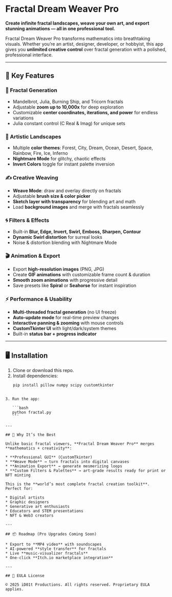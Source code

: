 # Fractal Dream Weaver Pro

**Create infinite fractal landscapes, weave your own art, and export stunning animations — all in one professional tool.**

Fractal Dream Weaver Pro transforms mathematics into breathtaking visuals. Whether you’re an artist, designer, developer, or hobbyist, this app gives you **unlimited creative control** over fractal generation with a polished, professional interface.

---

## 🚀 Key Features

### 🎨 Fractal Generation
- Mandelbrot, Julia, Burning Ship, and Tricorn fractals  
- Adjustable **zoom up to 10,000x** for deep exploration  
- Customizable **center coordinates, iterations, and power** for endless variations  
- Julia constant control (C Real & Imag) for unique sets  

### 🌈 Artistic Landscapes
- Multiple **color themes**: Forest, City, Dream, Ocean, Desert, Space, Rainbow, Fire, Ice, Inferno  
- **Nightmare Mode** for glitchy, chaotic effects  
- **Invert Colors** toggle for instant palette inversion  

### ✍️ Creative Weaving
- **Weave Mode**: draw and overlay directly on fractals  
- Adjustable **brush size & color picker**  
- **Sketch layer with transparency** for blending art and math  
- Load **background images** and merge with fractals seamlessly  

### 🌀 Filters & Effects
- Built-in **Blur, Edge, Invert, Swirl, Emboss, Sharpen, Contour**  
- **Dynamic Swirl distortion** for surreal looks  
- Noise & distortion blending with Nightmare Mode  

### 🎬 Animation & Export
- Export **high-resolution images** (PNG, JPG)  
- Create **GIF animations** with customizable frame count & duration  
- **Smooth zoom animations** with progressive detail  
- Save presets like **Spiral** or **Seahorse** for instant inspiration  

### ⚡ Performance & Usability
- **Multi-threaded fractal generation** (no UI freeze)  
- **Auto-update mode** for real-time preview changes  
- **Interactive panning & zooming** with mouse controls  
- **CustomTkinter UI** with light/dark/system themes  
- Built-in **status bar + progress indicator**  

---

## 🖥️ Installation

1. Clone or download this repo.  
2. Install dependencies:  
   ```bash
   pip install pillow numpy scipy customtkinter
````

3. Run the app:

   ```bash
   python fractal.py
   ```

---

## 🎯 Why It’s the Best

Unlike basic fractal viewers, **Fractal Dream Weaver Pro** merges **mathematics + creativity**:

* **Professional GUI** (CustomTkinter)
* **Weave Mode** → turn fractals into digital canvases
* **Animation Export** → generate mesmerizing loops
* **Custom Filters & Palettes** → art-grade results ready for print or NFT minting

This is the **world’s most complete fractal creation toolkit**. Perfect for:

* Digital artists
* Graphic designers
* Generative art enthusiasts
* Educators and STEM presentations
* NFT & Web3 creators

---

## 📦 Roadmap (Pro Upgrades Coming Soon)

* Export to **MP4 video** with soundscapes
* AI-powered **style transfer** for fractals
* Live **music-visualizer fractals**
* One-click **Itch.io marketplace integration**

---

## 📜 EULA License

© 2025 iD01t Productions. All rights reserved. Proprietary EULA applies.


